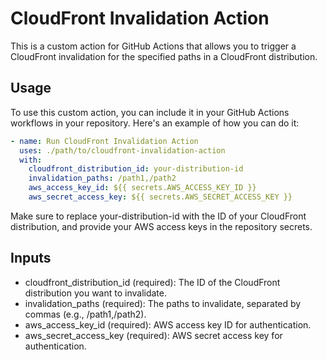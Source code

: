 # CloudFront Invalidation Action

This is a custom action for GitHub Actions that allows you to trigger a CloudFront invalidation for the specified paths in a CloudFront distribution.

## Usage

To use this custom action, you can include it in your GitHub Actions workflows in your repository. Here's an example of how you can do it:

``` yml
- name: Run CloudFront Invalidation Action
  uses: ./path/to/cloudfront-invalidation-action
  with:
    cloudfront_distribution_id: your-distribution-id
    invalidation_paths: /path1,/path2
    aws_access_key_id: ${{ secrets.AWS_ACCESS_KEY_ID }}
    aws_secret_access_key: ${{ secrets.AWS_SECRET_ACCESS_KEY }}

```

Make sure to replace your-distribution-id with the ID of your CloudFront distribution, and provide your AWS access keys in the repository secrets.

## Inputs
* cloudfront_distribution_id (required): The ID of the CloudFront distribution you want to invalidate.
* invalidation_paths (required): The paths to invalidate, separated by commas (e.g., /path1,/path2).
* aws_access_key_id (required): AWS access key ID for authentication.
* aws_secret_access_key (required): AWS secret access key for authentication.